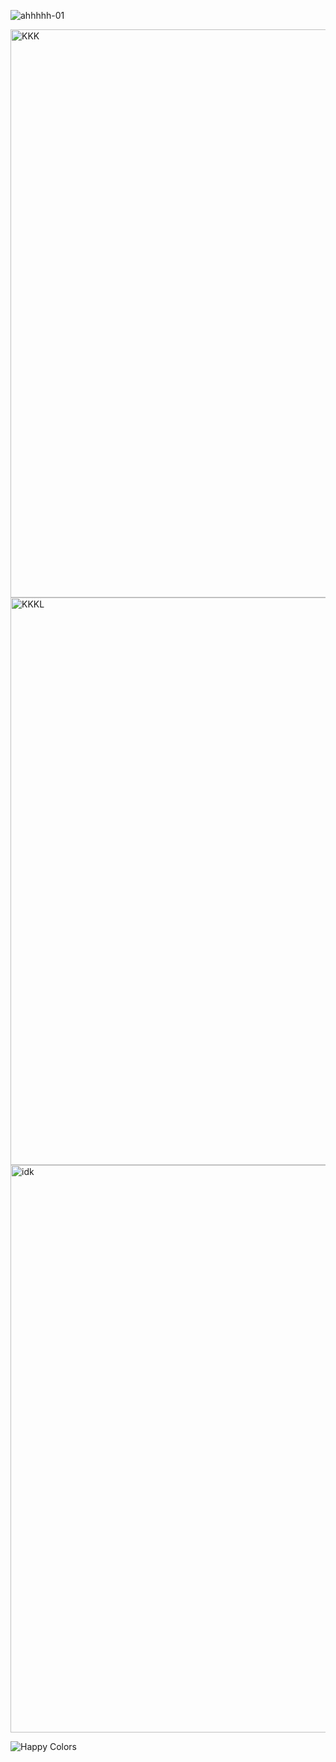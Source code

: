 
![ahhhhh-01](https://github.com/user-attachments/assets/1a313718-474c-4fa8-8b94-f167de20ab4a)

<img width="909" alt="KKK" src="https://github.com/user-attachments/assets/598d9da7-164d-43d6-93df-49186b221d72" />
<img width="908" alt="KKKL" src="https://github.com/user-attachments/assets/d69a4e80-21ff-40ec-b12a-554403876abe" />
<img width="908" alt="idk" src="https://github.com/user-attachments/assets/9439831f-c17f-4271-a3e8-c076554a6b52" />

![Happy Colors](https://github.com/user-attachments/assets/15543758-8bd9-4d49-ba57-35dcdadfa38c)






















